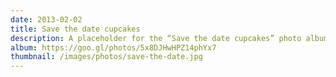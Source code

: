 ```yaml
---
date: 2013-02-02
title: Save the date cupcakes
description: A placeholder for the “Save the date cupcakes” photo album
album: https://goo.gl/photos/5x8DJHwHPZ14phYx7
thumbnail: /images/photos/save-the-date.jpg
---
```


